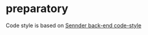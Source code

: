 # preparatory

Code style is based on 
[Sennder back-end code-style](https://github.com/sennder/code-styleguide/blob/master/backend/README.md)
